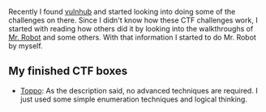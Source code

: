 Recently I found [vulnhub](https://vulnhub.com) and started looking into doing some of the challenges on there. Since I didn't know how these CTF challenges work, I started with reading how others did it by looking into the walkthroughs of [Mr. Robot](https://www.vulnhub.com/entry/mr-robot-1,151/) and some others. With that information I started to do Mr. Robot by myself.

## My finished CTF boxes

- [Toppo](https://www.vulnhub.com/entry/toppo-1,245/): As the description said, no advanced techniques are required. I just used some simple enumeration techniques and logical thinking.